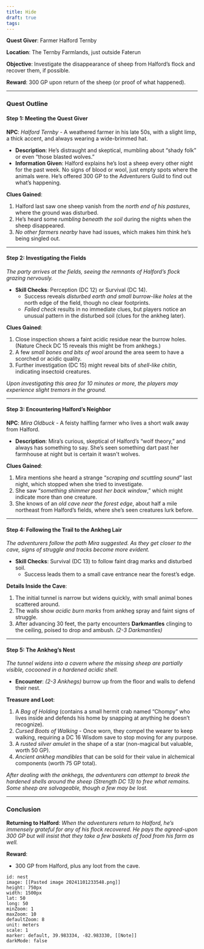 ```yaml
---
title: Hide
draft: true
tags:
---
```

 

**Quest Giver**: Farmer Halford Ternby

**Location**: The Ternby Farmlands, just outside Faterun

**Objective**: Investigate the disappearance of sheep from Halford’s flock and recover them, if possible.

**Reward**: 300 GP upon return of the sheep (or proof of what happened).

---

### Quest Outline

#### Step 1: Meeting the Quest Giver

**NPC**: _Halford Ternby_ - A weathered farmer in his late 50s, with a slight limp, a thick accent, and always wearing a wide-brimmed hat.

- **Description**: He’s distraught and skeptical, mumbling about “shady folk” or even “those blasted wolves.”
- **Information Given**: Halford explains he’s lost a sheep every other night for the past week. No signs of blood or wool, just empty spots where the animals were. He’s offered 300 GP to the Adventurers Guild to find out what’s happening.

**Clues Gained**:

1. Halford last saw one sheep vanish from the _north end of his pastures_, where the ground was disturbed.
2. He’s heard some _rumbling beneath the soil_ during the nights when the sheep disappeared.
3. _No other farmers nearby_ have had issues, which makes him think he’s being singled out.

---

#### Step 2: Investigating the Fields

_The party arrives at the fields, seeing the remnants of Halford’s flock grazing nervously._

- **Skill Checks**: Perception (DC 12) or Survival (DC 14).
    - Success reveals _disturbed earth and small burrow-like holes_ at the north edge of the field, though no clear footprints.
    - _Failed check_ results in no immediate clues, but players notice an unusual pattern in the disturbed soil (clues for the ankheg later).

**Clues Gained**:

1. Close inspection shows a faint acidic residue near the burrow holes. (Nature Check DC 15 reveals this might be from ankhegs.)
2. A few _small bones and bits of wool_ around the area seem to have a scorched or acidic quality.
3. Further investigation (DC 15) might reveal bits of _shell-like chitin_, indicating insectoid creatures.

_Upon investigating this area for 10 minutes or more, the players may experience slight tremors in the ground._

---

#### Step 3: Encountering Halford’s Neighbor

**NPC**: _Mira Oldbuck_ - A feisty halfling farmer who lives a short walk away from Halford.

- **Description**: Mira’s curious, skeptical of Halford’s “wolf theory,” and always has something to say. She’s seen something dart past her farmhouse at night but is certain it wasn't wolves.

**Clues Gained**:

1. Mira mentions she heard a strange “_scraping and scuttling sound_” last night, which stopped when she tried to investigate.
2. She saw “_something shimmer past her back window_,” which might indicate more than one creature.
3. She knows of an _old cave near the forest edge_, about half a mile northeast from Halford’s fields, where she’s seen creatures lurk before.

---

#### Step 4: Following the Trail to the Ankheg Lair

_The adventurers follow the path Mira suggested. As they get closer to the cave, signs of struggle and tracks become more evident._

- **Skill Checks**: Survival (DC 13) to follow faint drag marks and disturbed soil.
    - Success leads them to a small cave entrance near the forest’s edge.

**Details Inside the Cave**:

1. The initial tunnel is narrow but widens quickly, with small animal bones scattered around.
2. The walls show _acidic burn marks_ from ankheg spray and faint signs of struggle.
3. After advancing 30 feet, the party encounters **Darkmantles** clinging to the ceiling, poised to drop and ambush. _(2-3 Darkmantles)_

---

#### Step 5: The Ankheg’s Nest

_The tunnel widens into a cavern where the missing sheep are partially visible, cocooned in a hardened acidic shell._

- **Encounter**: _(2-3 Ankhegs)_ burrow up from the floor and walls to defend their nest.

**Treasure and Loot**:

1. A _Bag of Holding_ (contains a small hermit crab named “Chompy” who lives inside and defends his home by snapping at anything he doesn’t recognize).
2. _Cursed Boots of Walking_ - Once worn, they compel the wearer to keep walking, requiring a DC 16 Wisdom save to stop moving for any purpose.
3. A _rusted silver amulet_ in the shape of a star (non-magical but valuable, worth 50 GP).
4. _Ancient ankheg mandibles_ that can be sold for their value in alchemical components (worth 75 GP total).

_After dealing with the ankhegs, the adventurers can attempt to break the hardened shells around the sheep (Strength DC 13) to free what remains. Some sheep are salvageable, though a few may be lost._

---

### Conclusion

**Returning to Halford**: _When the adventurers return to Halford, he’s immensely grateful for any of his flock recovered. He pays the agreed-upon 300 GP but will insist that they take a few baskets of food from his farm as well._

**Reward**:

- 300 GP from Halford, plus any loot from the cave.















```leaflet
id: nest
image: [[Pasted image 20241101233548.png]]
height: 750px
width: 1500px
lat: 50
long: 50
minZoom: 1
maxZoom: 10
defaultZoom: 8
unit: meters
scale: 1
marker: default, 39.983334, -82.983330, [[Note]]
darkMode: false
```
